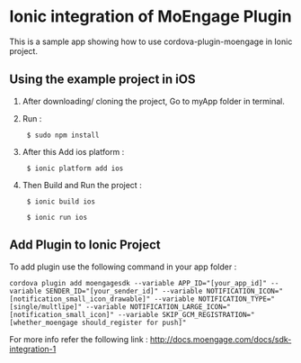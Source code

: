 # Ionic integration of MoEngage Plugin

This is a sample app showing how to use cordova-plugin-moengage in Ionic project.

## Using the example project in iOS
1. After downloading/ cloning the project, Go to myApp folder in terminal.
2. Run : 

        $ sudo npm install
        
3. After this Add ios platform : 

        $ ionic platform add ios
        
4. Then Build and Run the project :

        $ ionic build ios
        
        $ ionic run ios
    

## Add Plugin to Ionic Project
To add plugin use the following command in your app folder :

    cordova plugin add moengagesdk --variable APP_ID="[your_app_id]" --variable SENDER_ID="[your_sender_id]" --variable NOTIFICATION_ICON="[notification_small_icon_drawable]" --variable NOTIFICATION_TYPE="[single/multlipe]" --variable NOTIFICATION_LARGE_ICON="[notification_small_icon]" --variable SKIP_GCM_REGISTRATION="[whether_moengage should_register for push]"

For more info refer the following link : http://docs.moengage.com/docs/sdk-integration-1

